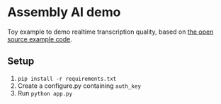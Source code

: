 # Assembly AI demo

Toy example to demo realtime transcription quality, based on [the open source example code](https://www.assemblyai.com/blog/real-time-speech-recognition-with-python/).

## Setup

1. `pip install -r requirements.txt`
2. Create a configure.py containing `auth_key`
3. Run `python app.py`
